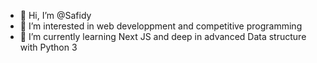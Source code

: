 - 👋 Hi, I’m @Safidy
- 👀 I’m interested in web developpment and competitive programming 
- 🌱 I’m currently learning Next JS and deep in advanced Data structure with Python 3
<!---
SafidyRamaroson/SafidyRamaroson is a ✨ special ✨ repository because its `README.md` (this file) appears on your GitHub profile.
You can click the Preview link to take a look at your changes.
--->

